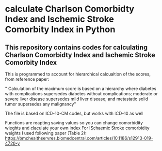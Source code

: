 # calculate Charlson Comorbidty Index and Ischemic Stroke Comorbity Index in Python
## This repository contains codes for calculating Charlson Comorbidty Index and Ischemic Stroke Comorbity Index
This is programmed to account for hierarchical calcualtion of the scores, from reference paper:

" Calculation of the maximum score is based on a hierarchy where diabetes with complications supersedes diabetes without complications; moderate or severe liver disease supersedes mild liver disease; and metastatic solid tumor supersedes any malignancy"

The file is based on ICD-10-CM codes, but works with ICD-10 as well

Functions are reapting saving values so you can change comorbidity wieghts  and claculate your own index
For ISchaemic Stroke comorbidity weights I used following paper (Table 2): 
https://bmchealthservres.biomedcentral.com/articles/10.1186/s12913-019-4720-y
